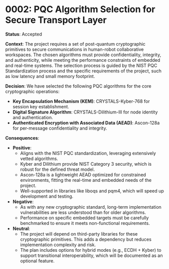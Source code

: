 # 0002: PQC Algorithm Selection for Secure Transport Layer

**Status**: Accepted

**Context**:
The project requires a set of post-quantum cryptographic primitives to secure communications in human-robot collaborative workspaces. The chosen algorithms must provide confidentiality, integrity, and authenticity, while meeting the performance constraints of embedded and real-time systems. The selection process is guided by the NIST PQC Standardization process and the specific requirements of the project, such as low latency and small memory footprint.

**Decision**:
We have selected the following PQC algorithms for the core cryptographic operations:
- **Key Encapsulation Mechanism (KEM)**: CRYSTALS-Kyber-768 for session key establishment.
- **Digital Signature Algorithm**: CRYSTALS-Dilithium-III for node identity and authentication.
- **Authenticated Encryption with Associated Data (AEAD)**: Ascon-128a for per-message confidentiality and integrity.

**Consequences**:
- **Positive**:
  - Aligns with the NIST PQC standardization, leveraging extensively vetted algorithms.
  - Kyber and Dilithium provide NIST Category 3 security, which is robust for the defined threat model.
  - Ascon-128a is a lightweight AEAD optimized for constrained environments, fitting the real-time and embedded needs of the project.
  - Well-supported in libraries like liboqs and pqm4, which will speed up development and testing.
- **Negative**:
  - As with any new cryptographic standard, long-term implementation vulnerabilities are less understood than for older algorithms.
  - Performance on specific embedded targets must be carefully benchmarked to ensure it meets non-functional requirements.
- **Neutral**:
  - The project will depend on third-party libraries for these cryptographic primitives. This adds a dependency but reduces implementation complexity and risk.
  - The plan includes options for hybrid modes (e.g., ECDH + Kyber) to support transitional interoperability, which will be documented as an optional feature.
